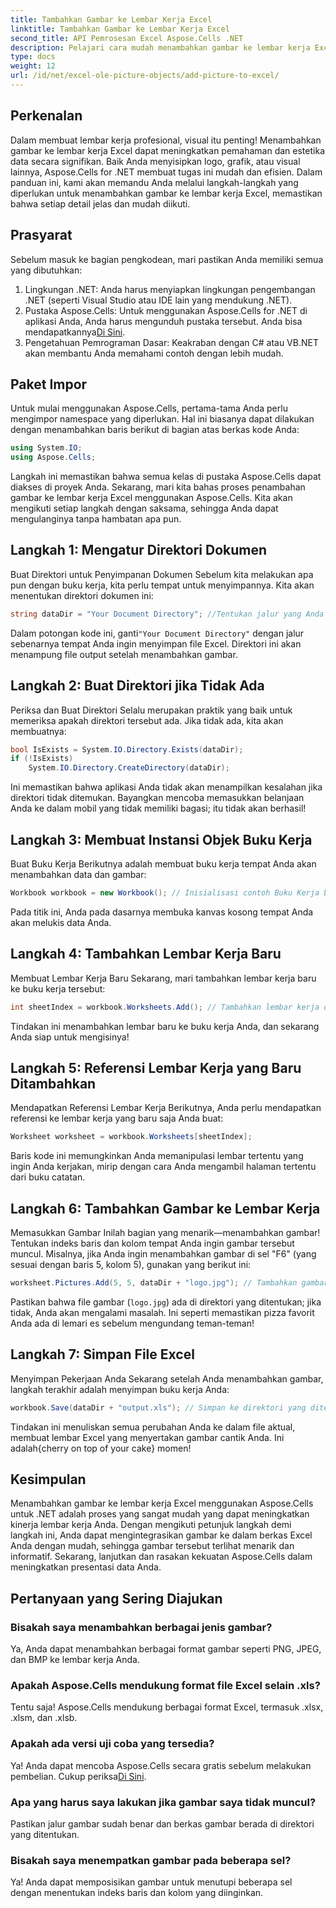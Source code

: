 ```yaml
---
title: Tambahkan Gambar ke Lembar Kerja Excel
linktitle: Tambahkan Gambar ke Lembar Kerja Excel
second_title: API Pemrosesan Excel Aspose.Cells .NET
description: Pelajari cara mudah menambahkan gambar ke lembar kerja Excel dengan Aspose.Cells for .NET dalam panduan langkah demi langkah yang komprehensif ini. Sempurnakan lembar kerja Anda.
type: docs
weight: 12
url: /id/net/excel-ole-picture-objects/add-picture-to-excel/
---
```

## Perkenalan
Dalam membuat lembar kerja profesional, visual itu penting! Menambahkan gambar ke lembar kerja Excel dapat meningkatkan pemahaman dan estetika data secara signifikan. Baik Anda menyisipkan logo, grafik, atau visual lainnya, Aspose.Cells for .NET membuat tugas ini mudah dan efisien. Dalam panduan ini, kami akan memandu Anda melalui langkah-langkah yang diperlukan untuk menambahkan gambar ke lembar kerja Excel, memastikan bahwa setiap detail jelas dan mudah diikuti.
## Prasyarat
Sebelum masuk ke bagian pengkodean, mari pastikan Anda memiliki semua yang dibutuhkan:
1. Lingkungan .NET: Anda harus menyiapkan lingkungan pengembangan .NET (seperti Visual Studio atau IDE lain yang mendukung .NET).
2.  Pustaka Aspose.Cells: Untuk menggunakan Aspose.Cells for .NET di aplikasi Anda, Anda harus mengunduh pustaka tersebut. Anda bisa mendapatkannya[Di Sini](https://releases.aspose.com/cells/net/).
3. Pengetahuan Pemrograman Dasar: Keakraban dengan C# atau VB.NET akan membantu Anda memahami contoh dengan lebih mudah.
## Paket Impor
Untuk mulai menggunakan Aspose.Cells, pertama-tama Anda perlu mengimpor namespace yang diperlukan. Hal ini biasanya dapat dilakukan dengan menambahkan baris berikut di bagian atas berkas kode Anda:
```csharp
using System.IO;
using Aspose.Cells;
```
Langkah ini memastikan bahwa semua kelas di pustaka Aspose.Cells dapat diakses di proyek Anda.
Sekarang, mari kita bahas proses penambahan gambar ke lembar kerja Excel menggunakan Aspose.Cells. Kita akan mengikuti setiap langkah dengan saksama, sehingga Anda dapat mengulanginya tanpa hambatan apa pun.
## Langkah 1: Mengatur Direktori Dokumen
Buat Direktori untuk Penyimpanan Dokumen
Sebelum kita melakukan apa pun dengan buku kerja, kita perlu tempat untuk menyimpannya. Kita akan menentukan direktori dokumen ini:
```csharp
string dataDir = "Your Document Directory"; //Tentukan jalur yang Anda inginkan.
```
 Dalam potongan kode ini, ganti`"Your Document Directory"` dengan jalur sebenarnya tempat Anda ingin menyimpan file Excel. Direktori ini akan menampung file output setelah menambahkan gambar.
## Langkah 2: Buat Direktori jika Tidak Ada
Periksa dan Buat Direktori
Selalu merupakan praktik yang baik untuk memeriksa apakah direktori tersebut ada. Jika tidak ada, kita akan membuatnya:
```csharp
bool IsExists = System.IO.Directory.Exists(dataDir);
if (!IsExists)
    System.IO.Directory.CreateDirectory(dataDir);
```
Ini memastikan bahwa aplikasi Anda tidak akan menampilkan kesalahan jika direktori tidak ditemukan. Bayangkan mencoba memasukkan belanjaan Anda ke dalam mobil yang tidak memiliki bagasi; itu tidak akan berhasil!
## Langkah 3: Membuat Instansi Objek Buku Kerja
Buat Buku Kerja
Berikutnya adalah membuat buku kerja tempat Anda akan menambahkan data dan gambar:
```csharp
Workbook workbook = new Workbook(); // Inisialisasi contoh Buku Kerja baru.
```
Pada titik ini, Anda pada dasarnya membuka kanvas kosong tempat Anda akan melukis data Anda.
## Langkah 4: Tambahkan Lembar Kerja Baru
Membuat Lembar Kerja Baru
Sekarang, mari tambahkan lembar kerja baru ke buku kerja tersebut:
```csharp
int sheetIndex = workbook.Worksheets.Add(); // Tambahkan lembar kerja dan dapatkan indeksnya.
```
Tindakan ini menambahkan lembar baru ke buku kerja Anda, dan sekarang Anda siap untuk mengisinya!
## Langkah 5: Referensi Lembar Kerja yang Baru Ditambahkan
Mendapatkan Referensi Lembar Kerja
Berikutnya, Anda perlu mendapatkan referensi ke lembar kerja yang baru saja Anda buat:
```csharp
Worksheet worksheet = workbook.Worksheets[sheetIndex];
```
Baris kode ini memungkinkan Anda memanipulasi lembar tertentu yang ingin Anda kerjakan, mirip dengan cara Anda mengambil halaman tertentu dari buku catatan.
## Langkah 6: Tambahkan Gambar ke Lembar Kerja
Memasukkan Gambar
Inilah bagian yang menarik—menambahkan gambar! Tentukan indeks baris dan kolom tempat Anda ingin gambar tersebut muncul. Misalnya, jika Anda ingin menambahkan gambar di sel "F6" (yang sesuai dengan baris 5, kolom 5), gunakan yang berikut ini:
```csharp
worksheet.Pictures.Add(5, 5, dataDir + "logo.jpg"); // Tambahkan gambar.
```
Pastikan bahwa file gambar (`logo.jpg`) ada di direktori yang ditentukan; jika tidak, Anda akan mengalami masalah. Ini seperti memastikan pizza favorit Anda ada di lemari es sebelum mengundang teman-teman!
## Langkah 7: Simpan File Excel
Menyimpan Pekerjaan Anda
Sekarang setelah Anda menambahkan gambar, langkah terakhir adalah menyimpan buku kerja Anda:
```csharp
workbook.Save(dataDir + "output.xls"); // Simpan ke direktori yang ditentukan.
```
 Tindakan ini menuliskan semua perubahan Anda ke dalam file aktual, membuat lembar Excel yang menyertakan gambar cantik Anda. Ini adalah{cherry on top of your cake} momen!
## Kesimpulan
Menambahkan gambar ke lembar kerja Excel menggunakan Aspose.Cells untuk .NET adalah proses yang sangat mudah yang dapat meningkatkan kinerja lembar kerja Anda. Dengan mengikuti petunjuk langkah demi langkah ini, Anda dapat mengintegrasikan gambar ke dalam berkas Excel Anda dengan mudah, sehingga gambar tersebut terlihat menarik dan informatif. Sekarang, lanjutkan dan rasakan kekuatan Aspose.Cells dalam meningkatkan presentasi data Anda.
## Pertanyaan yang Sering Diajukan
### Bisakah saya menambahkan berbagai jenis gambar?
Ya, Anda dapat menambahkan berbagai format gambar seperti PNG, JPEG, dan BMP ke lembar kerja Anda.
### Apakah Aspose.Cells mendukung format file Excel selain .xls?
Tentu saja! Aspose.Cells mendukung berbagai format Excel, termasuk .xlsx, .xlsm, dan .xlsb.
### Apakah ada versi uji coba yang tersedia?
Ya! Anda dapat mencoba Aspose.Cells secara gratis sebelum melakukan pembelian. Cukup periksa[Di Sini](https://releases.aspose.com/).
### Apa yang harus saya lakukan jika gambar saya tidak muncul?
Pastikan jalur gambar sudah benar dan berkas gambar berada di direktori yang ditentukan.
### Bisakah saya menempatkan gambar pada beberapa sel?
Ya! Anda dapat memposisikan gambar untuk menutupi beberapa sel dengan menentukan indeks baris dan kolom yang diinginkan.